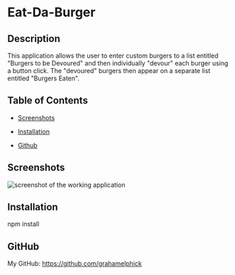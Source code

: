 # Eat-Da-Burger

## Description
This application allows the user to enter custom burgers to a list entitled "Burgers to be Devoured" and then individually "devour" each burger using a button click. The "devoured" burgers then appear on a separate list entitled "Burgers Eaten".

## Table of Contents
* [Screenshots](#screenshots)

* [Installation](#installation)

* [Github](#github)

## Screenshots

<img src="/Users/graelphick/Google Drive/CODING BOOTCAMP/Homework/eat-da-burger/screenshots/new-burger.png" alt="screenshot of the working application">

## Installation
npm install

## GitHub
My GitHub: https://github.com/grahamelphick